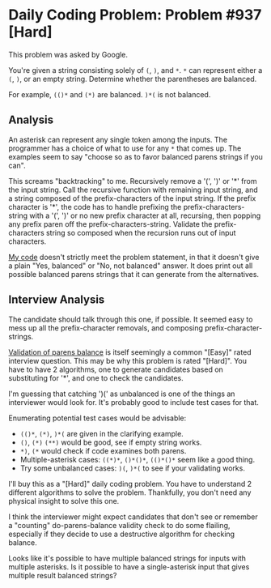 # Daily Coding Problem: Problem #937 [Hard]

This problem was asked by Google.

You're given a string consisting solely of `(`, `)`, and `*`.
`*` can represent either a `(`, `)`, or an empty string.
Determine whether the parentheses are balanced.

For example, `(()*` and `(*)` are balanced.
`)*(` is not balanced.

## Analysis

An asterisk can represent any single token among the inputs.
The programmer has a choice of what to use for any `*` that comes up.
The examples seem to say
"choose so as to favor balanced parens strings if you can".

This screams "backtracking" to me.
Recursively remove a '(', ')' or '\*' from the input string.
Call the recursive function with remaining input string,
and a string composed of the prefix-characters of the input string.
If the prefix character is '\*', the code has to handle
prefixing the prefix-characters-string with a '(', ')' or
no new prefix character at all,
recursing, then popping any prefix paren off the prefix-characters-string.
Validate the prefix-characters string so composed
when the recursion runs out of input characters.

[My code](a1.go) doesn't strictly meet the problem statement,
in that it doesn't give a plain "Yes, balanced" or "No, not balanced" answer.
It does print out all possible balanced parens strings that
it can generate from the alternatives.

## Interview Analysis

The candidate should talk through this one, if possible.
It seemed easy to mess up all the prefix-character removals,
and composing prefix-character-strings.

[Validation of parens balance](https://github.com/bediger4000/binary-tree-odd-string-rep)
is itself seemingly a common "[Easy]"
rated interview question.
This may be why this problem is rated "[Hard]".
You have to have 2 algorithms,
one to generate candidates based on substituting for '\*',
and one to check the candidates.

I'm guessing that catching ')(' as unbalanced is one of the
things an interviewer would look for.
It's probably good to include test cases for that.

Enumerating potential test cases would be advisable:

* `(()*`, `(*)`, `)*(` are given in the clarifying example.
* `()`, `(*)` `(**)` would be good, see if empty string works.
* `*)`, `(*` would check if code examines both parens.
* Multiple-asterisk cases: `((*)*`, `()*()*`, `(()*()*` seem like a good thing.
* Try some unbalanced cases: `)(`, `)*(` to see if your validating works.

I'll buy this as a "[Hard]" daily coding problem.
You have to understand 2 different algorithms to solve the problem.
Thankfully, you don't need any physical insight to solve this one.

I think the interviewer might expect candidates that don't
see or remember a "counting" do-parens-balance validity check
to do some flailing, especially if they decide to use a destructive
algorithm for checking balance.

Looks like it's possible to have multiple balanced strings
for inputs with multiple asterisks.
Is it possible to have a single-asterisk input that gives
multiple result balanced strings?
